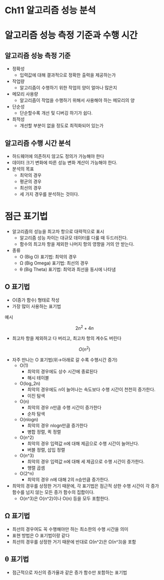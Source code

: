 # Ch11 알고리즘 성능 분석

# 알고리즘 성능 측정 기준과 수행 시간

## 알고리즘 성능 측정 기준

- 정확성
  - 입력값에 대해 결과적으로 정확한 출력을 제공하는가
- 작업량
  - 알고리즘이 수행하기 위한 작업의 양이 얼마나 많은지
- 메모리 사용량
  - 알고리즘이 작업을 수행하기 위해서 사용해야 하는 메모리의 양
- 단순성
  - 단순할수록 개선 및 디버깅 하기가 쉽다.
- 최적성
  - 개선할 부분이 없을 정도로 최적화되어 있는가

## 알고리즘 수행 시간 분석

- 하드웨어에 의존하지 않고도 정의가 가능해야 한다
- 데이터 크기 변화에 따른 성능 변화 계산이 가능해야 한다.
- 분석의 목표
  - 최악의 경우
  - 평균의 경우
  - 최선의 경우
  - 세 가지 경우를 분석하는 것이다.

# 점근 표기법

- 알고리즘의 성능을 최고차 항으로 대략적으로 표시
  - 알고리즘 성능 차이는 대규모 데이터를 다룰 때 두드러진다.
  - 함수의 최고차 항을 제외한 나머지 항의 영향을 거의 안 받는다.
- 종류
  - O (Big O) 표기법: 최악의 경우
  - Ω (Big Omega) 표기법: 최선의 경우
  - θ (Big Theta) 표기법: 최악과 최선을 동시에 나타냄

## O 표기법

- O(증가 함수) 형태로 작성
- 가장 많이 사용하는 표기법

예시

$$
2n^2+4n
$$

- 최고차 항을 제외하고 다 버리고, 최고차 항의 계수도 버린다

$$
O(n^2)
$$

- 자주 만나는 O 표기법(위→아래로 갈 수록 수행시간 증가)
  - O(1)
    - 최악의 경우에도 상수 시간에 종료된다
    - 해시 테이블
  - O(log_2n)
    - 최악의 경우에도 n이 늘어나는 속도보다 수행 시간이 천천히 증가한다.
    - 이진 탐색
  - O(n)
    - 최악의 경우 n만큼 수행 시간이 증가한다
    - 순차 탐색
  - O(nlogn)
    - 최악의 경우 nlogn만큼 증가한다
    - 병합 정렬, 퀵 정렬
  - O(n^2)
    - 최악의 경우 입력값 n에 대해 제곱으로 수행 시간이 늘어난다.
    - 버블 정렬, 삽입 정렬
  - O(n^3)
    - 최악의 경우 입력값 n에 대해 세 제곱으로 수행 시간이 증가한다.
    - 행렬 곱셈
  - O(2^n)
    - 최악의 경우 n에 대해 2의 n승만큼 증가한다.
- 최악의 경우를 상정한 거기 때문에, 각 표기법은 점근적 상한 수행 시간이 각 증가 함수를 넘지 않는 모든 증가 함수의 집합이다.
  - O(n^3)은 O(n^2)이나 O(n) 등을 모두 포함한다.

## Ω 표기법

- 최선의 경우여도 꼭 수행해야만 하는 최소한의 수행 시간을 의미
- 표현 방법은 O 표기법이랑 같다
- 최선의 경우를 상정한 거기 때문에 반대로 Ω(n^2)은 Ω(n^3)을 포함

## θ 표기법

- 점근적으로 자신의 증가율과 같은 증가 함수만 포함하는 표기법
